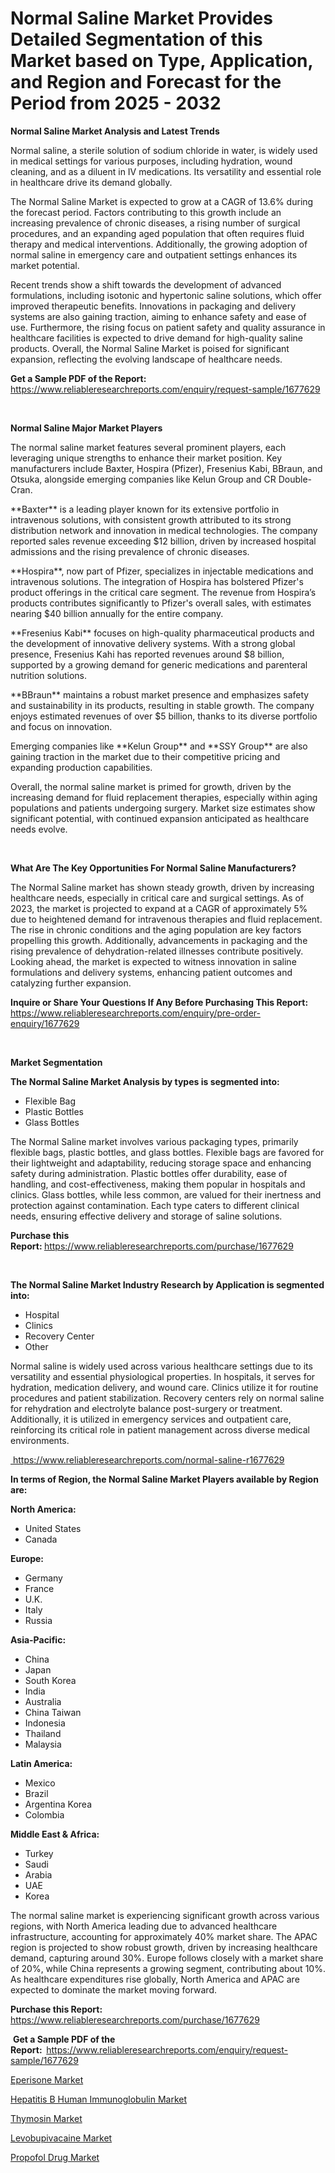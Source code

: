<p><h1>Normal Saline Market Provides Detailed Segmentation of this Market based on Type, Application, and Region and Forecast for the Period from 2025 - 2032</h1></p><p><strong>Normal Saline Market Analysis and Latest Trends</strong></p>
<p><p>Normal saline, a sterile solution of sodium chloride in water, is widely used in medical settings for various purposes, including hydration, wound cleaning, and as a diluent in IV medications. Its versatility and essential role in healthcare drive its demand globally.</p><p>The Normal Saline Market is expected to grow at a CAGR of 13.6% during the forecast period. Factors contributing to this growth include an increasing prevalence of chronic diseases, a rising number of surgical procedures, and an expanding aged population that often requires fluid therapy and medical interventions. Additionally, the growing adoption of normal saline in emergency care and outpatient settings enhances its market potential.</p><p>Recent trends show a shift towards the development of advanced formulations, including isotonic and hypertonic saline solutions, which offer improved therapeutic benefits. Innovations in packaging and delivery systems are also gaining traction, aiming to enhance safety and ease of use. Furthermore, the rising focus on patient safety and quality assurance in healthcare facilities is expected to drive demand for high-quality saline products. Overall, the Normal Saline Market is poised for significant expansion, reflecting the evolving landscape of healthcare needs.</p></p>
<p><strong>Get a Sample PDF of the Report:&nbsp;</strong> <a href="https://www.reliableresearchreports.com/enquiry/request-sample/1677629?utm_campaign=12&utm_medium=2&utm_source=Github&utm_content=ia&utm_term=08032025&utm_id=normal-saline">https://www.reliableresearchreports.com/enquiry/request-sample/1677629</a></p>
<p>&nbsp;</p>
<p><strong>Normal Saline Major Market Players</strong></p>
<p><p>The normal saline market features several prominent players, each leveraging unique strengths to enhance their market position. Key manufacturers include Baxter, Hospira (Pfizer), Fresenius Kabi, BBraun, and Otsuka, alongside emerging companies like Kelun Group and CR Double-Cran.</p><p>**Baxter** is a leading player known for its extensive portfolio in intravenous solutions, with consistent growth attributed to its strong distribution network and innovation in medical technologies. The company reported sales revenue exceeding $12 billion, driven by increased hospital admissions and the rising prevalence of chronic diseases.</p><p>**Hospira**, now part of Pfizer, specializes in injectable medications and intravenous solutions. The integration of Hospira has bolstered Pfizer's product offerings in the critical care segment. The revenue from Hospira’s products contributes significantly to Pfizer's overall sales, with estimates nearing $40 billion annually for the entire company.</p><p>**Fresenius Kabi** focuses on high-quality pharmaceutical products and the development of innovative delivery systems. With a strong global presence, Fresenius Kahi has reported revenues around $8 billion, supported by a growing demand for generic medications and parenteral nutrition solutions.</p><p>**BBraun** maintains a robust market presence and emphasizes safety and sustainability in its products, resulting in stable growth. The company enjoys estimated revenues of over $5 billion, thanks to its diverse portfolio and focus on innovation.</p><p>Emerging companies like **Kelun Group** and **SSY Group** are also gaining traction in the market due to their competitive pricing and expanding production capabilities. </p><p>Overall, the normal saline market is primed for growth, driven by the increasing demand for fluid replacement therapies, especially within aging populations and patients undergoing surgery. Market size estimates show significant potential, with continued expansion anticipated as healthcare needs evolve.</p></p>
<p>&nbsp;</p>
<p><strong>What Are The Key Opportunities For Normal Saline Manufacturers?</strong></p>
<p><p>The Normal Saline market has shown steady growth, driven by increasing healthcare needs, especially in critical care and surgical settings. As of 2023, the market is projected to expand at a CAGR of approximately 5% due to heightened demand for intravenous therapies and fluid replacement. The rise in chronic conditions and the aging population are key factors propelling this growth. Additionally, advancements in packaging and the rising prevalence of dehydration-related illnesses contribute positively. Looking ahead, the market is expected to witness innovation in saline formulations and delivery systems, enhancing patient outcomes and catalyzing further expansion.</p></p>
<p><strong>Inquire or Share Your Questions If Any Before Purchasing This Report:</strong> <a href="https://www.reliableresearchreports.com/enquiry/pre-order-enquiry/1677629?utm_campaign=12&utm_medium=2&utm_source=Github&utm_content=ia&utm_term=08032025&utm_id=normal-saline">https://www.reliableresearchreports.com/enquiry/pre-order-enquiry/1677629</a></p>
<p>&nbsp;</p>
<p><strong>Market Segmentation</strong></p>
<p><strong>The Normal Saline Market Analysis by types is segmented into:</strong></p>
<p><ul><li>Flexible Bag</li><li>Plastic Bottles</li><li>Glass Bottles</li></ul></p>
<p><p>The Normal Saline market involves various packaging types, primarily flexible bags, plastic bottles, and glass bottles. Flexible bags are favored for their lightweight and adaptability, reducing storage space and enhancing safety during administration. Plastic bottles offer durability, ease of handling, and cost-effectiveness, making them popular in hospitals and clinics. Glass bottles, while less common, are valued for their inertness and protection against contamination. Each type caters to different clinical needs, ensuring effective delivery and storage of saline solutions.</p></p>
<p><strong>Purchase this Report:&nbsp;</strong><a href="https://www.reliableresearchreports.com/purchase/1677629?utm_campaign=12&utm_medium=2&utm_source=Github&utm_content=ia&utm_term=08032025&utm_id=normal-saline">https://www.reliableresearchreports.com/purchase/1677629</a></p>
<p>&nbsp;</p>
<p><strong>The Normal Saline Market Industry Research by Application is segmented into:</strong></p>
<p><ul><li>Hospital</li><li>Clinics</li><li>Recovery Center</li><li>Other</li></ul></p>
<p><p>Normal saline is widely used across various healthcare settings due to its versatility and essential physiological properties. In hospitals, it serves for hydration, medication delivery, and wound care. Clinics utilize it for routine procedures and patient stabilization. Recovery centers rely on normal saline for rehydration and electrolyte balance post-surgery or treatment. Additionally, it is utilized in emergency services and outpatient care, reinforcing its critical role in patient management across diverse medical environments.</p></p>
<p><a href="https://www.reliableresearchreports.com/normal-saline-r1677629?utm_campaign=12&utm_medium=2&utm_source=Github&utm_content=ia&utm_term=08032025&utm_id=normal-saline">&nbsp;https://www.reliableresearchreports.com/normal-saline-r1677629</a></p>
<p><strong>In terms of Region, the Normal Saline Market Players available by Region are:</strong></p>
<p>
    <p> <strong> North America: </strong>
        <ul>
            <li>United States</li>
            <li>Canada</li>
        </ul>
        </p> 
    <p> <strong> Europe: </strong>
        <ul>
            <li>Germany</li>
            <li>France</li>
            <li>U.K.</li>
            <li>Italy</li>
            <li>Russia</li>
        </ul>
        </p> 
    <p> <strong> Asia-Pacific: </strong>
        <ul>
            <li>China</li>
            <li>Japan</li>
            <li>South Korea</li>
            <li>India</li>
            <li>Australia</li>
            <li>China Taiwan</li>
            <li>Indonesia</li>
            <li>Thailand</li>
            <li>Malaysia</li>
        </ul>
        </p> 
    <p> <strong> Latin America: </strong>
        <ul>
            <li>Mexico</li>
            <li>Brazil</li>
            <li>Argentina Korea</li>
            <li>Colombia</li>
        </ul>
        </p> 
    <p> <strong> Middle East & Africa: </strong>
        <ul>
            <li>Turkey</li>
            <li>Saudi</li>
            <li>Arabia</li>
            <li>UAE</li>
            <li>Korea</li>
        </ul>
    </p>
    </p>
<p><p>The normal saline market is experiencing significant growth across various regions, with North America leading due to advanced healthcare infrastructure, accounting for approximately 40% market share. The APAC region is projected to show robust growth, driven by increasing healthcare demand, capturing around 30%. Europe follows closely with a market share of 20%, while China represents a growing segment, contributing about 10%. As healthcare expenditures rise globally, North America and APAC are expected to dominate the market moving forward.</p></p>
<p><strong>Purchase this Report: </strong><a href="https://www.reliableresearchreports.com/purchase/1677629?utm_campaign=12&utm_medium=2&utm_source=Github&utm_content=ia&utm_term=08032025&utm_id=normal-saline">https://www.reliableresearchreports.com/purchase/1677629</a></p>
<p>&nbsp;<strong>Get a Sample PDF of the Report:&nbsp;&nbsp;</strong><a href="https://www.reliableresearchreports.com/enquiry/request-sample/1677629?utm_campaign=12&utm_medium=2&utm_source=Github&utm_content=ia&utm_term=08032025&utm_id=normal-saline">https://www.reliableresearchreports.com/enquiry/request-sample/1677629</a></p>
<p><strong></strong></p>
<p><p><a href="https://github.com/lamlebienz7j/Market-Research-Report-List-1/blob/main/eperisone-market.md?utm_campaign=12&utm_medium=2&utm_source=Github&utm_content=ia&utm_term=08032025&utm_id=normal-saline">Eperisone Market</a></p><p><a href="https://github.com/sanokdagada01/Market-Research-Report-List-1/blob/main/hepatitis-b-human-immunoglobulin-market.md?utm_campaign=12&utm_medium=2&utm_source=Github&utm_content=ia&utm_term=08032025&utm_id=normal-saline">Hepatitis B Human Immunoglobulin Market</a></p><p><a href="https://github.com/popoialraih3/Market-Research-Report-List-1/blob/main/thymosin-market.md?utm_campaign=12&utm_medium=2&utm_source=Github&utm_content=ia&utm_term=08032025&utm_id=normal-saline">Thymosin Market</a></p><p><a href="https://github.com/zappasuccofz/Market-Research-Report-List-1/blob/main/levobupivacaine-market.md?utm_campaign=12&utm_medium=2&utm_source=Github&utm_content=ia&utm_term=08032025&utm_id=normal-saline">Levobupivacaine Market</a></p><p><a href="https://github.com/haajipauget/Market-Research-Report-List-1/blob/main/propofol-drug-market.md?utm_campaign=12&utm_medium=2&utm_source=Github&utm_content=ia&utm_term=08032025&utm_id=normal-saline">Propofol Drug Market</a></p></p>